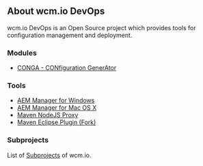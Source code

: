## About wcm.io DevOps

wcm.io DevOps is an Open Source project which provides tools for configuration management and deployment.


### Modules

* [CONGA - CONfiguration GenerAtor](conga/)


### Tools

* [AEM Manager for Windows](https://github.com/wcm-io-devops/aem-manager)
* [AEM Manager for Mac OS X](https://github.com/wcm-io-devops/aem-manager-osx)
* [Maven NodeJS Proxy](https://github.com/wcm-io-devops/maven-nodejs-proxy)
* [Maven Eclipse Plugin (Fork)](https://github.com/wcm-io-devops/maven-eclipse-plugin)


### Subprojects

List of [Subprojects](http://wcm.io/subprojects.html) of wcm.io.
